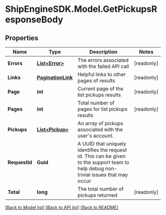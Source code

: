 # ShipEngineSDK.Model.GetPickupsResponseBody

## Properties

Name | Type | Description | Notes
------------ | ------------- | ------------- | -------------
**Errors** | [**List&lt;Error&gt;**](Error.md) | The errors associated with the failed API call | [readonly] 
**Links** | [**PaginationLink**](PaginationLink.md) | Helpful links to other pages of results | [readonly] 
**Page** | **int** | Current page of the list pickups results | [readonly] 
**Pages** | **int** | Total number of pages for list pickups results | [readonly] 
**Pickups** | [**List&lt;Pickup&gt;**](Pickup.md) | An array of pickups associated with the user&#39;s account. | 
**RequestId** | **Guid** | A UUID that uniquely identifies the request id. This can be given to the support team to help debug non-trivial issues that may occur  | 
**Total** | **long** | The total number of pickups returned | [readonly] 

[[Back to Model list]](../../README.md#documentation-for-models) [[Back to API list]](../../README.md#documentation-for-api-endpoints) [[Back to README]](../../README.md)

